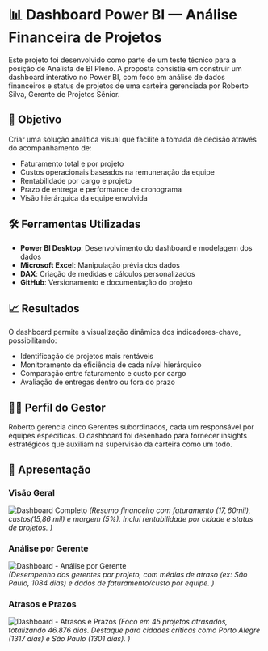 # 📊 Dashboard Power BI — Análise Financeira de Projetos

Este projeto foi desenvolvido como parte de um teste técnico para a posição de Analista de BI Pleno. A proposta consistia em construir um dashboard interativo no Power BI, com foco em análise de dados financeiros e status de projetos de uma carteira gerenciada por Roberto Silva, Gerente de Projetos Sênior.

## 🎯 Objetivo

Criar uma solução analítica visual que facilite a tomada de decisão através do acompanhamento de:

- Faturamento total e por projeto
- Custos operacionais baseados na remuneração da equipe
- Rentabilidade por cargo e projeto
- Prazo de entrega e performance de cronograma
- Visão hierárquica da equipe envolvida

## 🛠️ Ferramentas Utilizadas

- **Power BI Desktop**: Desenvolvimento do dashboard e modelagem dos dados
- **Microsoft Excel**: Manipulação prévia dos dados
- **DAX**: Criação de medidas e cálculos personalizados
- **GitHub**: Versionamento e documentação do projeto

## 📈 Resultados

O dashboard permite a visualização dinâmica dos indicadores-chave, possibilitando:

- Identificação de projetos mais rentáveis
- Monitoramento da eficiência de cada nível hierárquico
- Comparação entre faturamento e custo por cargo
- Avaliação de entregas dentro ou fora do prazo

## 👨‍💼 Perfil do Gestor

Roberto gerencia cinco Gerentes subordinados, cada um responsável por equipes específicas. O dashboard foi desenhado para fornecer insights estratégicos que auxiliam na supervisão da carteira como um todo.

## 🔗 Apresentação

### Visão Geral
![Dashboard Completo](https://lh6.googleusercontent.com/fPWcrn4-Illv3BKxhJZUhIAUEkVxiWOcEO7bACy-c2OPpsiCue655ts07zYq1NxMnAqukLhlAIl6Qv1VP13CIrjsyRGDfBXgDLqBNJH5Y9afs6sW9gDNAfHeWUjXaHTTMiumVH_rwNV6M8gsHlXjmuUi9LHX9WnXn3Nuq89R6KyHyAhfHCAr1g=w1280)
*(Resumo financeiro com faturamento ($17,60 mil), custos ($15,86 mil) e margem (5%). Inclui rentabilidade por cidade e status de projetos. 
)*  

### Análise por Gerente
![Dashboard - Análise por Gerente](https://lh4.googleusercontent.com/JQMED3q548rgT2o9psMAO3nvt1jisebsqT5LA6584pNsDudEikhtBg8hz3etIVzw-3BRN0wl3D1NyMowybCs_SdmUq9wZGFUPoR3A7ChNbKotlyPABLqL7x8q87EOwXqcZmeAislLrlWDSdjVnEaCNw9frBoMCsJud2yY321GvTWZyPO3krG9A=w1280)  
*(Desempenho dos gerentes por projeto, com médias de atraso (ex: São Paulo, 1084 dias) e dados de faturamento/custo por equipe.
)*  

### Atrasos e Prazos
![Dashboard - Atrasos e Prazos](https://lh3.googleusercontent.com/BIffKNUQ0N5sva5A5leUMbGhTNnEBl_Rzp268xaLEhRNvokpWUG_z27SBDbQ618Pnlw2oQO_7B_JwuCXplzrfPQbUqphr-nudHtjgE-gXmfQbCcHNrXIxAn0f0rKfv0HlsjRFjkwulcR9AGr7-S2xnoNcwNGwCFHxcMikCuZS1gEZKve1tCmTg=w1280)
*(Foco em 45 projetos atrasados, totalizando 46.876 dias. Destaque para cidades críticas como Porto Alegre (1317 dias) e São Paulo (1301 dias).
)*

